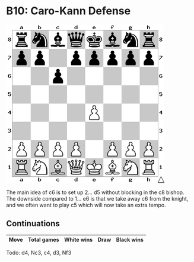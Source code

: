# B10: Caro-Kann Defense

![Position](position.png)

The main idea of c6 is to set up 2... d5 without blocking in the c8 bishop. The
downside compared to 1... e6 is that we take away c6 from the knight, and we
often want to play c5 which will now take an extra tempo.

## Continuations

Move                | Total games | White wins | Draw | Black wins
--------------------|-------------|------------|------|-----------

Todo: d4, Nc3, c4, d3, Nf3

